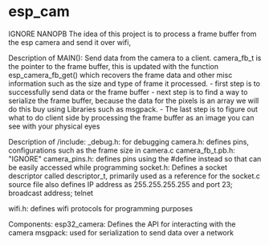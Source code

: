# esp_cam
IGNORE NANOPB
The idea of this project is to process a frame buffer from the esp camera
and send it over wifi, 

Description of MAIN(): Send data from the camera to a client.
camera_fb_t is the pointer to the frame buffer, this is updated
with the function esp_camera_fb_get() which recovers the frame data and other misc
information such as the size and type of frame it processed.
    - first step is to successfully send data or the frame buffer
    - next step is to find a way to serialize the frame buffer, because the data for the pixels is an array
    we will do this buy using Libraries such as msgpack.
    - The last step is to figure out what to do client side by processing the frame buffer as an image
    you can see with your physical eyes


Description of /include:
_debug.h: for debugging
camera.h: defines pins, configurations such as the frame size in camera.c
camera_fb_t.pb.h: "IGNORE"
camera_pins.h: defines pins using the #define instead so that can be easily accessed while programming
socket.h: Defines a socket descriptor called descriptor_t, primarily used as a reference for the socket.c source file
also defines IP address as 255.255.255.255 and port 23; broadcast address; telnet

wifi.h: defines wifi protocols for programming purposes

Components:
esp32_camera: Defines the API for interacting with the camera
msgpack: used for serialization to send data over a network

